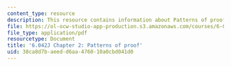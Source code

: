```yaml
---
content_type: resource
description: This resource contains information about Patterns of proof.
file: https://ol-ocw-studio-app-production.s3.amazonaws.com/courses/6-042j-mathematics-for-computer-science-fall-2010/38ca8d7baeedd6aa476010a0cbd041d0_MIT6_042JF10_chap02.pdf
file_type: application/pdf
resourcetype: Document
title: '6.042J Chapter 2: Patterns of proof'
uid: 38ca8d7b-aeed-d6aa-4760-10a0cbd041d0
---
```

